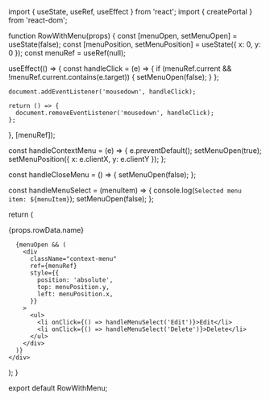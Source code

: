 import { useState, useRef, useEffect } from 'react';
import { createPortal } from 'react-dom';

function RowWithMenu(props) {
  const [menuOpen, setMenuOpen] = useState(false);
  const [menuPosition, setMenuPosition] = useState({ x: 0, y: 0 });
  const menuRef = useRef(null);

  useEffect(() => {
    const handleClick = (e) => {
      if (menuRef.current && !menuRef.current.contains(e.target)) {
        setMenuOpen(false);
      }
    };

    document.addEventListener('mousedown', handleClick);

    return () => {
      document.removeEventListener('mousedown', handleClick);
    };
  }, [menuRef]);

  const handleContextMenu = (e) => {
    e.preventDefault();
    setMenuOpen(true);
    setMenuPosition({ x: e.clientX, y: e.clientY });
  };

  const handleCloseMenu = () => {
    setMenuOpen(false);
  };

  const handleMenuSelect = (menuItem) => {
    console.log(`Selected menu item: ${menuItem}`);
    setMenuOpen(false);
  };

  return (
    <div className="row-with-menu">
      <div onContextMenu={handleContextMenu}>
        {props.rowData.name}
      </div>

      {menuOpen && (
        <div
          className="context-menu"
          ref={menuRef}
          style={{
            position: 'absolute',
            top: menuPosition.y,
            left: menuPosition.x,
          }}
        >
          <ul>
            <li onClick={() => handleMenuSelect('Edit')}>Edit</li>
            <li onClick={() => handleMenuSelect('Delete')}>Delete</li>
          </ul>
        </div>
      )}
    </div>
  );
}

export default RowWithMenu;
